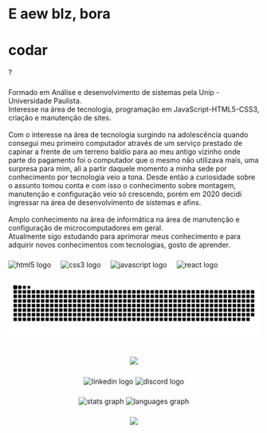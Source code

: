 <h1 align="left">E aew blz, bora <H1>codar</H1>?</h1>

###

<p align="left">Formado em Análise e desenvolvimento de sistemas pela Unip - Universidade Paulista. <br>Interesse na área de tecnologia, programação em JavaScript-HTML5-CSS3, criação e manutenção de sites.<br><br>Com o interesse na área de tecnologia surgindo na adolescência quando consegui meu primeiro computador através de um serviço prestado de capinar a frente de um terreno baldio para ao meu antigo vizinho onde parte do pagamento foi o computador que o mesmo não utilizava mais, uma surpresa para mim, ali a partir daquele momento a minha sede por conhecimento por tecnologia veio a tona. Desde então a curiosidade sobre o assunto tomou conta e com isso o conhecimento sobre montagem, manutenção e configuração veio só crescendo, porém em 2020 decidi ingressar na área de desenvolvimento de sistemas e afins.<br><br>Amplo conhecimento na área de informática na área de manutenção e configuração de microcomputadores em geral.<br>Atualmente sigo estudando para aprimorar meus conhecimento e para adquirir novos conhecimentos com tecnologias, gosto de aprender.</p>

###

<div align="left">
  <img src="https://cdn.jsdelivr.net/gh/devicons/devicon/icons/html5/html5-original.svg" height="40" alt="html5 logo"  />
  <img width="12" />
  <img src="https://cdn.jsdelivr.net/gh/devicons/devicon/icons/css3/css3-original.svg" height="40" alt="css3 logo"  />
  <img width="12" />
  <img src="https://cdn.jsdelivr.net/gh/devicons/devicon/icons/javascript/javascript-original.svg" height="40" alt="javascript logo"  />
  <img width="12" />
  <img src="https://cdn.jsdelivr.net/gh/devicons/devicon/icons/react/react-original.svg" height="40" alt="react logo"  />
</div>

###

<img src="https://raw.githubusercontent.com/H1G2S0/H1G2S0/output/snake.svg" alt="Snake animation" />

###

<br clear="both">

<div align="center">
  <img src="https://profile-counter.glitch.me/H1G2S0/count.svg?"  />
</div>

###

<div align="center">
  <img src="https://raw.githubusercontent.com/maurodesouza/profile-readme-generator/master/src/assets/icons/social/linkedin/default.svg" width="52" height="40" alt="linkedin logo"  />
  <img src="https://raw.githubusercontent.com/maurodesouza/profile-readme-generator/master/src/assets/icons/social/discord/default.svg" width="52" height="40" alt="discord logo"  />
</div>

###

<div align="center">
  <img src="https://github-readme-stats.vercel.app/api?username=H1G2S0&hide_title=false&hide_rank=false&show_icons=true&include_all_commits=true&count_private=true&disable_animations=false&theme=merko&locale=en&hide_border=false&order=1" height="150" alt="stats graph"  />
  <img src="https://github-readme-stats.vercel.app/api/top-langs?username=H1G2S0&locale=en&hide_title=true&layout=compact&card_width=320&langs_count=5&theme=codeSTACKr&hide_border=false&order=2" height="150" alt="languages graph"  />
</div>

###

<div align="center">
  <img height="200" src="https://www.alura.com.br/artigos/assets/hello-world-em-varias-linguagens/imagem1.gif"  />
</div>

###
